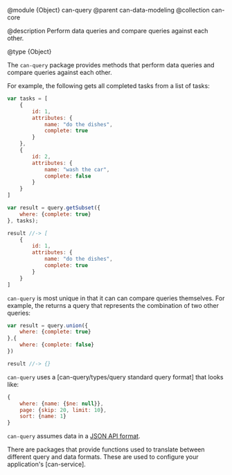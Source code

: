 @module {Object} can-query
@parent can-data-modeling
@collection can-core

@description Perform data queries and compare
queries against each other.


@type {Object}

  The `can-query` package provides methods that
  perform data queries and compare queries against
  each other.

  For example, the following gets all completed
  tasks from a list of tasks:

  ```js
  var tasks = [
      {
          id: 1,
          attributes: {
              name: "do the dishes",
              complete: true
          }
      },
      {
          id: 2,
          attributes: {
              name: "wash the car",
              complete: false
          }
      }
  ]

  var result = query.getSubset({
      where: {complete: true}
  }, tasks);

  result //-> [
      {
          id: 1,
          attributes: {
              name: "do the dishes",
              complete: true
          }
      }
  ]
  ```

  `can-query` is most unique in that it can
  can compare queries themselves.  For example,
  the returns a query that represents the
  combination of two other queries:

  ```js
  var result = query.union({
      where: {complete: true}
  },{
      where: {complete: false}
  })

  result //-> {}
  ```

  `can-query` uses a [can-query/types/query standard query format] that
  looks like:

  ```js
  {
      where: {name: {$ne: null}},
      page: {skip: 20, limit: 10},
      sort: {name: 1}
  }
  ```

  `can-query` assumes data in a [JSON API format](http://jsonapi.org/format/).

  There are packages that provide functions used to
  translate between different query and
  data formats.  These are used to configure
  your application's [can-service].
